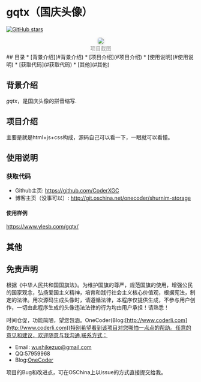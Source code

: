  # gqtx（国庆头像）  
[![GitHub stars](https://img.shields.io/github/stars/CoderXGC/gqtx)](https://github.com/CoderXGC/gqtx/stargazers)  
<center>
    <img style="border-radius: 0.3125em;
    box-shadow: 0 2px 4px 0 rgba(34,36,38,.12),0 2px 10px 0 rgba(34,36,38,.08);" 
    src="https://i.loli.net/2021/09/28/BpSzLAnIfTGZ9s7.png">
    <br>
    <div style="color:orange; border-bottom: 1px solid #d9d9d9;
    display: inline-block;
    color: #999;
    padding: 2px;">项目截图</div>
</center>
## 目录
* [背景介绍](#背景介绍)
* [项目介绍](#项目介绍)
* [使用说明](#使用说明)
  * [获取代码](#获取代码)
* [其他](#其他)

<a name="背景介绍"></a>
## 背景介绍

*gqtx*，是国庆头像的拼音缩写.<br/>
<a name="项目介绍"></a>
## 项目介绍

主要是就是html+js+css构成，源码自己可以看一下，一眼就可以看懂。<br>

<a name="使用说明"></a>
## 使用说明

<a name="获取代码"></a>
### 获取代码

* Github主页: <https://github.com/CoderXGC>
* 博客主页（没事可以）: <http://git.oschina.net/onecoder/shurnim-storage><br>


<a name="使用样例"></a>
#### 使用样例
https://www.ylesb.com/gqtx/
<a name="其他"></a>
## 其他
## 免责声明
根据《中华人民共和国国旗法》。为维护国旗的尊严，规范国旗的使用，增强公民的国家观念，弘扬爱国主义精神，培育和践行社会主义核心价值观，根据宪法，制定的法律。用次源码生成头像时，请遵循法律，本程序仅提供生成，不参与用户创作，一切由此程序生成的头像违法法律的行为均由用户承担！请熟悉！

时间仓促，功能简陋，望您包涵。OneCoder(Blog:[http://www.coderli.com](http://www.coderli.com))特别希望看到该项目对您哪怕一点点的帮助。任意的意见和建议，欢迎随意与我沟通,联系方式：

* Email: <wushikezuo@gmail.com>
* QQ:57959968
* Blog:[OneCoder](http://www.coderli.com)

项目的Bug和改进点，可在OSChina上以issue的方式直接提交给我。
